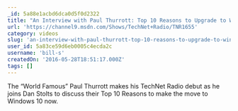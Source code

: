 ```yaml
---
_id: 5a88e1acbd6dca0d5f0d2322
title: "An Interview with Paul Thurrott: Top 10 Reasons to Upgrade to Windows 10 NOW!"
url: 'https://channel9.msdn.com/Shows/TechNet+Radio/TNR1655'
category: videos
slug: 'an-interview-with-paul-thurrott-top-10-reasons-to-upgrade-to-windows-10-now'
user_id: 5a83ce59d6eb0005c4ecda2c
username: 'bill-s'
createdOn: '2016-05-28T18:51:17.000Z'
tags: []
---
```


The “World Famous” Paul Thurrott makes his TechNet Radio debut as he joins Dan Stolts to discuss their Top 10 Reasons to make the move to Windows 10 now. 
